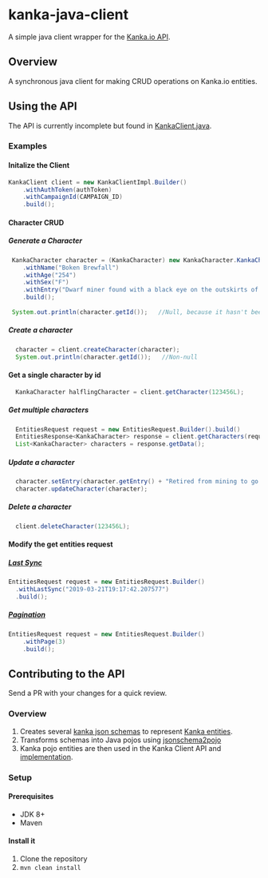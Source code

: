 # kanka-java-client
A simple java client wrapper for the [Kanka.io API](https://kanka.io/en-US/docs/1.0/overview).

## Overview
A synchronous java client for making CRUD operations on Kanka.io entities. 

## Using the API
The API is currently incomplete but found in [KankaClient.java](./kanka-client-api/src/main/java/com/stephthedev/kankaclient/api/KankaClient.java). 

### Examples
#### Initalize the Client
```java
KankaClient client = new KankaClientImpl.Builder()
    .withAuthToken(authToken)
    .withCampaignId(CAMPAIGN_ID)
    .build();
```

#### Character CRUD

##### Generate a Character
```java
 KankaCharacter character = (KankaCharacter) new KankaCharacter.KankaCharacterBuilder<>()
    .withName("Boken Brewfall")
    .withAge("254")
    .withSex("F")
    .withEntry("Dwarf miner found with a black eye on the outskirts of Phandalin")
    .build();
    
 System.out.println(character.getId());   //Null, because it hasn't been created
```

##### Create a character
```java
  character = client.createCharacter(character);
  System.out.println(character.getId());   //Non-null
```

#### Get a single character by id
```java
  KankaCharacter halflingCharacter = client.getCharacter(123456L);
```

##### Get multiple characters
```java
  EntitiesRequest request = new EntitiesRequest.Builder().build()
  EntitiesResponse<KankaCharacter> response = client.getCharacters(request);
  List<KankaCharacter> characters = response.getData();
```

##### Update a character
```java
  character.setEntry(character.getEntry() + "Retired from mining to go back to brewing beer")
  character.updateCharacter(character);
```

##### Delete a character
```java
  client.deleteCharacter(123456L);
```

#### Modify the get entities request
##### [Last Sync](https://kanka.io/en-US/docs/1.0/last-sync)
```java
EntitiesRequest request = new EntitiesRequest.Builder()
  .withLastSync("2019-03-21T19:17:42.207577")
  .build();
```

##### [Pagination](https://kanka.io/en-US/docs/1.0/pagination)
```java
EntitiesRequest request = new EntitiesRequest.Builder()
    .withPage(3)
    .build();
```

## Contributing to the API
Send a PR with your changes for a quick review. 

### Overview
1. Creates several [kanka json schemas](./kanka-client-api/src/main/resources/schema) to represent
   [Kanka entities](https://kanka.io/en-US/docs/1.0/entities).
1. Transforms schemas into Java pojos using [jsonschema2pojo](https://github.com/joelittlejohn/jsonschema2pojo)
1. Kanka pojo entities are then used in the Kanka Client API and 
[implementation](./kanka-client-impl/src/main/java/com/stephthedev/kankaclient/impl/KankaClientImpl.java). 
   
### Setup
#### Prerequisites
* JDK 8+
* Maven

#### Install it
1. Clone the repository
2. `mvn clean install`
